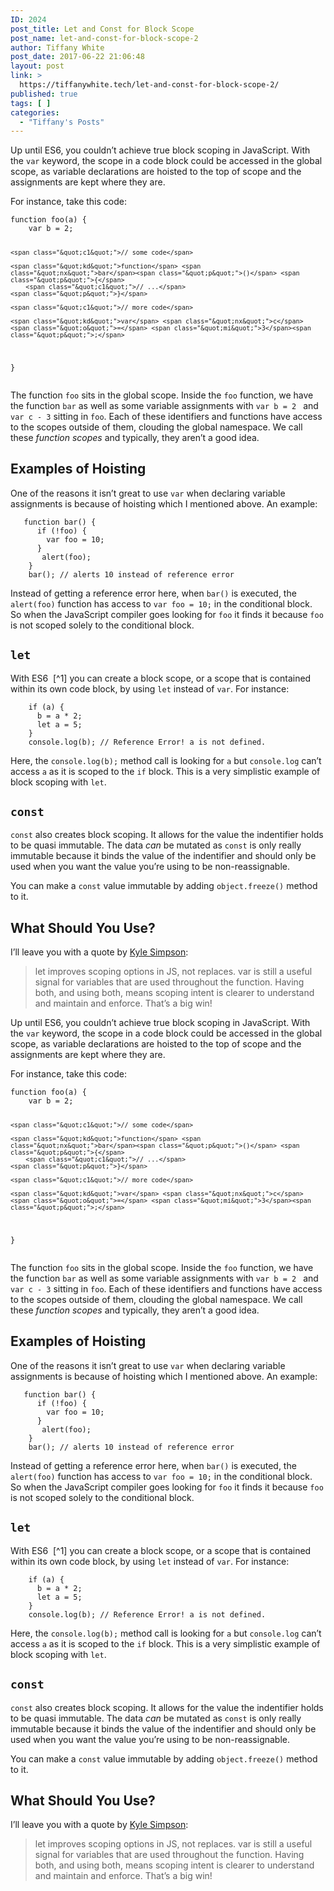 ```yaml
---
ID: 2024
post_title: Let and Const for Block Scope
post_name: let-and-const-for-block-scope-2
author: Tiffany White
post_date: 2017-06-22 21:06:48
layout: post
link: >
  https://tiffanywhite.tech/let-and-const-for-block-scope-2/
published: true
tags: [ ]
categories:
  - "Tiffany's Posts"
---
```



Up until ES6, you couldn’t achieve true block scoping in JavaScript. With the <code class="&quot;highlighter-rouge&quot;">var</code> keyword, the scope in a code block could be accessed in the global scope, as variable declarations are hoisted to the top of scope and the assignments are kept where they are.

For instance, take this code:
<div class="&quot;language-javascript">
<pre class="&quot;highlight&quot;"><code><span class="&quot;kd&quot;">function</span> <span class="&quot;nx&quot;">foo</span><span class="&quot;p&quot;">(</span><span class="&quot;nx&quot;">a</span><span class="&quot;p&quot;">)</span> <span class="&quot;p&quot;">{</span>
	<span class="&quot;kd&quot;">var</span> <span class="&quot;nx&quot;">b</span> <span class="&quot;o&quot;">=</span> <span class="&quot;mi&quot;">2</span><span class="&quot;p&quot;">;</span>

	<span class="&quot;c1&quot;">// some code</span>

	<span class="&quot;kd&quot;">function</span> <span class="&quot;nx&quot;">bar</span><span class="&quot;p&quot;">()</span> <span class="&quot;p&quot;">{</span>
		<span class="&quot;c1&quot;">// ...</span>
	<span class="&quot;p&quot;">}</span>

	<span class="&quot;c1&quot;">// more code</span>

	<span class="&quot;kd&quot;">var</span> <span class="&quot;nx&quot;">c</span> <span class="&quot;o&quot;">=</span> <span class="&quot;mi&quot;">3</span><span class="&quot;p&quot;">;</span>
<span class="&quot;p&quot;">}</span>
</code></pre>
</div>
The function <code class="&quot;highlighter-rouge&quot;">foo</code> sits in the global scope. Inside the <code class="&quot;highlighter-rouge&quot;">foo</code> function, we have the function <code class="&quot;highlighter-rouge&quot;">bar</code> as well as some variable assignments with <code class="&quot;highlighter-rouge&quot;">var b = 2 </code> and <code class="&quot;highlighter-rouge&quot;">var c - 3</code> sitting in <code class="&quot;highlighter-rouge&quot;">foo</code>. Each of these identifiers and functions have access to the scopes outside of them, clouding the global namespace. We call these <em>function scopes</em> and typically, they aren’t a good idea.
<h2 id="&quot;examples-of-hoisting&quot;">Examples of Hoisting</h2>
One of the reasons it isn’t great to use <code class="&quot;highlighter-rouge&quot;">var</code> when declaring variable assignments is because of hoisting which I mentioned above. An example:
<div class="&quot;language-javascript">
<pre class="&quot;highlight&quot;"><code>   <span class="&quot;kd&quot;">function</span> <span class="&quot;nx&quot;">bar</span><span class="&quot;p&quot;">()</span> <span class="&quot;p&quot;">{</span>
	  <span class="&quot;k&quot;">if</span> <span class="&quot;p&quot;">(</span><span class="&quot;o&quot;">!</span><span class="&quot;nx&quot;">foo</span><span class="&quot;p&quot;">)</span> <span class="&quot;p&quot;">{</span>
		<span class="&quot;kd&quot;">var</span> <span class="&quot;nx&quot;">foo</span> <span class="&quot;o&quot;">=</span> <span class="&quot;mi&quot;">10</span><span class="&quot;p&quot;">;</span>
	  <span class="&quot;p&quot;">}</span>
	   <span class="&quot;nx&quot;">alert</span><span class="&quot;p&quot;">(</span><span class="&quot;nx&quot;">foo</span><span class="&quot;p&quot;">);</span>
	<span class="&quot;p&quot;">}</span>
	<span class="&quot;nx&quot;">bar</span><span class="&quot;p&quot;">();</span> <span class="&quot;c1&quot;">// alerts 10 instead of reference error  </span>
</code></pre>
</div>
Instead of getting a reference error here, when <code class="&quot;highlighter-rouge&quot;">bar()</code> is executed, the <code class="&quot;highlighter-rouge&quot;">alert(foo)</code> function has access to <code class="&quot;highlighter-rouge&quot;">var foo = 10;</code> in the conditional block. So when the JavaScript compiler goes looking for <code class="&quot;highlighter-rouge&quot;">foo</code> it finds it because <code class="&quot;highlighter-rouge&quot;">foo</code> is not scoped solely to the conditional block.
<h2 id="&quot;let&quot;"><code class="&quot;highlighter-rouge&quot;">let</code></h2>
With ES6  [^1]<sup id="&quot;fnref:1&quot;"></sup> you can create a block scope, or a scope that is contained within its own code block, by using <code class="&quot;highlighter-rouge&quot;">let</code> instead of <code class="&quot;highlighter-rouge&quot;">var</code>. For instance:
<div class="&quot;language-javascript">
<pre class="&quot;highlight&quot;"><code>    <span class="&quot;k&quot;">if</span> <span class="&quot;p&quot;">(</span><span class="&quot;nx&quot;">a</span><span class="&quot;p&quot;">)</span> <span class="&quot;p&quot;">{</span>
	  <span class="&quot;nx&quot;">b</span> <span class="&quot;o&quot;">=</span> <span class="&quot;nx&quot;">a</span> <span class="&quot;o&quot;">*</span> <span class="&quot;mi&quot;">2</span><span class="&quot;p&quot;">;</span>
	  <span class="&quot;kd&quot;">let</span> <span class="&quot;nx&quot;">a</span> <span class="&quot;o&quot;">=</span> <span class="&quot;mi&quot;">5</span><span class="&quot;p&quot;">;</span>
	<span class="&quot;p&quot;">}</span>
	<span class="&quot;nx&quot;">console</span><span class="&quot;p&quot;">.</span><span class="&quot;nx&quot;">log</span><span class="&quot;p&quot;">(</span><span class="&quot;nx&quot;">b</span><span class="&quot;p&quot;">);</span> <span class="&quot;c1&quot;">// Reference Error! a is not defined.</span>
</code></pre>
</div>
Here, the <code class="&quot;highlighter-rouge&quot;">console.log(b);</code> method call is looking for <code class="&quot;highlighter-rouge&quot;">a</code> but <code class="&quot;highlighter-rouge&quot;">console.log</code> can’t access <code class="&quot;highlighter-rouge&quot;">a</code> as it is scoped to the <code class="&quot;highlighter-rouge&quot;">if</code> block. This is a very simplistic example of block scoping with <code class="&quot;highlighter-rouge&quot;">let</code>.
<h2 id="&quot;const&quot;"><code class="&quot;highlighter-rouge&quot;">const</code></h2>
<code class="&quot;highlighter-rouge&quot;">const</code> also creates block scoping. It allows for the value the indentifier holds to be quasi immutable. The data <em>can</em> be mutated as <code class="&quot;highlighter-rouge&quot;">const</code> is only really immutable because it binds the value of the indentifier and should only be used when you want the value you’re using to be non-reassignable.

You can make a <code class="&quot;highlighter-rouge&quot;">const</code> value immutable by adding <code class="&quot;highlighter-rouge&quot;">object.freeze()</code> method to it.
<h2 id="&quot;what-should-you-use&quot;">What Should You Use?</h2>
I’ll leave you with a quote by <a href="&quot;https://twitter.com/getify&quot;">Kyle Simpson</a>:
<blockquote>let improves scoping options in JS, not replaces. var is still a useful signal for variables that are used throughout the function. Having both, and using both, means scoping intent is clearer to understand and maintain and enforce. That’s a big win!</blockquote>



Up until ES6, you couldn’t achieve true block scoping in JavaScript. With the <code class="&quot;highlighter-rouge&quot;">var</code> keyword, the scope in a code block could be accessed in the global scope, as variable declarations are hoisted to the top of scope and the assignments are kept where they are.

For instance, take this code:
<div class="&quot;language-javascript">
<pre class="&quot;highlight&quot;"><code><span class="&quot;kd&quot;">function</span> <span class="&quot;nx&quot;">foo</span><span class="&quot;p&quot;">(</span><span class="&quot;nx&quot;">a</span><span class="&quot;p&quot;">)</span> <span class="&quot;p&quot;">{</span>
	<span class="&quot;kd&quot;">var</span> <span class="&quot;nx&quot;">b</span> <span class="&quot;o&quot;">=</span> <span class="&quot;mi&quot;">2</span><span class="&quot;p&quot;">;</span>

	<span class="&quot;c1&quot;">// some code</span>

	<span class="&quot;kd&quot;">function</span> <span class="&quot;nx&quot;">bar</span><span class="&quot;p&quot;">()</span> <span class="&quot;p&quot;">{</span>
		<span class="&quot;c1&quot;">// ...</span>
	<span class="&quot;p&quot;">}</span>

	<span class="&quot;c1&quot;">// more code</span>

	<span class="&quot;kd&quot;">var</span> <span class="&quot;nx&quot;">c</span> <span class="&quot;o&quot;">=</span> <span class="&quot;mi&quot;">3</span><span class="&quot;p&quot;">;</span>
<span class="&quot;p&quot;">}</span>
</code></pre>
</div>
The function <code class="&quot;highlighter-rouge&quot;">foo</code> sits in the global scope. Inside the <code class="&quot;highlighter-rouge&quot;">foo</code> function, we have the function <code class="&quot;highlighter-rouge&quot;">bar</code> as well as some variable assignments with <code class="&quot;highlighter-rouge&quot;">var b = 2 </code> and <code class="&quot;highlighter-rouge&quot;">var c - 3</code> sitting in <code class="&quot;highlighter-rouge&quot;">foo</code>. Each of these identifiers and functions have access to the scopes outside of them, clouding the global namespace. We call these <em>function scopes</em> and typically, they aren’t a good idea.
<h2 id="&quot;examples-of-hoisting&quot;">Examples of Hoisting</h2>
One of the reasons it isn’t great to use <code class="&quot;highlighter-rouge&quot;">var</code> when declaring variable assignments is because of hoisting which I mentioned above. An example:
<div class="&quot;language-javascript">
<pre class="&quot;highlight&quot;"><code>   <span class="&quot;kd&quot;">function</span> <span class="&quot;nx&quot;">bar</span><span class="&quot;p&quot;">()</span> <span class="&quot;p&quot;">{</span>
	  <span class="&quot;k&quot;">if</span> <span class="&quot;p&quot;">(</span><span class="&quot;o&quot;">!</span><span class="&quot;nx&quot;">foo</span><span class="&quot;p&quot;">)</span> <span class="&quot;p&quot;">{</span>
		<span class="&quot;kd&quot;">var</span> <span class="&quot;nx&quot;">foo</span> <span class="&quot;o&quot;">=</span> <span class="&quot;mi&quot;">10</span><span class="&quot;p&quot;">;</span>
	  <span class="&quot;p&quot;">}</span>
	   <span class="&quot;nx&quot;">alert</span><span class="&quot;p&quot;">(</span><span class="&quot;nx&quot;">foo</span><span class="&quot;p&quot;">);</span>
	<span class="&quot;p&quot;">}</span>
	<span class="&quot;nx&quot;">bar</span><span class="&quot;p&quot;">();</span> <span class="&quot;c1&quot;">// alerts 10 instead of reference error  </span>
</code></pre>
</div>
Instead of getting a reference error here, when <code class="&quot;highlighter-rouge&quot;">bar()</code> is executed, the <code class="&quot;highlighter-rouge&quot;">alert(foo)</code> function has access to <code class="&quot;highlighter-rouge&quot;">var foo = 10;</code> in the conditional block. So when the JavaScript compiler goes looking for <code class="&quot;highlighter-rouge&quot;">foo</code> it finds it because <code class="&quot;highlighter-rouge&quot;">foo</code> is not scoped solely to the conditional block.
<h2 id="&quot;let&quot;"><code class="&quot;highlighter-rouge&quot;">let</code></h2>
With ES6  [^1]<sup id="&quot;fnref:1&quot;"></sup> you can create a block scope, or a scope that is contained within its own code block, by using <code class="&quot;highlighter-rouge&quot;">let</code> instead of <code class="&quot;highlighter-rouge&quot;">var</code>. For instance:
<div class="&quot;language-javascript">
<pre class="&quot;highlight&quot;"><code>    <span class="&quot;k&quot;">if</span> <span class="&quot;p&quot;">(</span><span class="&quot;nx&quot;">a</span><span class="&quot;p&quot;">)</span> <span class="&quot;p&quot;">{</span>
	  <span class="&quot;nx&quot;">b</span> <span class="&quot;o&quot;">=</span> <span class="&quot;nx&quot;">a</span> <span class="&quot;o&quot;">*</span> <span class="&quot;mi&quot;">2</span><span class="&quot;p&quot;">;</span>
	  <span class="&quot;kd&quot;">let</span> <span class="&quot;nx&quot;">a</span> <span class="&quot;o&quot;">=</span> <span class="&quot;mi&quot;">5</span><span class="&quot;p&quot;">;</span>
	<span class="&quot;p&quot;">}</span>
	<span class="&quot;nx&quot;">console</span><span class="&quot;p&quot;">.</span><span class="&quot;nx&quot;">log</span><span class="&quot;p&quot;">(</span><span class="&quot;nx&quot;">b</span><span class="&quot;p&quot;">);</span> <span class="&quot;c1&quot;">// Reference Error! a is not defined.</span>
</code></pre>
</div>
Here, the <code class="&quot;highlighter-rouge&quot;">console.log(b);</code> method call is looking for <code class="&quot;highlighter-rouge&quot;">a</code> but <code class="&quot;highlighter-rouge&quot;">console.log</code> can’t access <code class="&quot;highlighter-rouge&quot;">a</code> as it is scoped to the <code class="&quot;highlighter-rouge&quot;">if</code> block. This is a very simplistic example of block scoping with <code class="&quot;highlighter-rouge&quot;">let</code>.
<h2 id="&quot;const&quot;"><code class="&quot;highlighter-rouge&quot;">const</code></h2>
<code class="&quot;highlighter-rouge&quot;">const</code> also creates block scoping. It allows for the value the indentifier holds to be quasi immutable. The data <em>can</em> be mutated as <code class="&quot;highlighter-rouge&quot;">const</code> is only really immutable because it binds the value of the indentifier and should only be used when you want the value you’re using to be non-reassignable.

You can make a <code class="&quot;highlighter-rouge&quot;">const</code> value immutable by adding <code class="&quot;highlighter-rouge&quot;">object.freeze()</code> method to it.
<h2 id="&quot;what-should-you-use&quot;">What Should You Use?</h2>
I’ll leave you with a quote by <a href="&quot;https://twitter.com/getify&quot;">Kyle Simpson</a>:
<blockquote>let improves scoping options in JS, not replaces. var is still a useful signal for variables that are used throughout the function. Having both, and using both, means scoping intent is clearer to understand and maintain and enforce. That’s a big win!</blockquote>




[^1]: ES2015. Sorry.